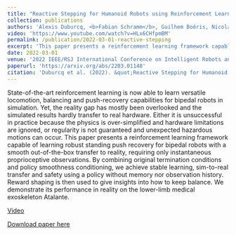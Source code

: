 ```yaml
---
title: "Reactive Stepping for Humanoid Robots using Reinforcement Learning: Application to Standing Push Recovery on the Exoskeleton Atalante"
collection: publications
authors: 'Alexis Duburcq, <b>Fabian Schramm</b>, Guilhem Boéris, Nicolas Bredeche, Yann Chevaleyre'
video: 'https://www.youtube.com/watch?v=HLx6CHfpmBM'
permalink: /publication/2022-03-01-reactive-stepping
excerpt: 'This paper presents a reinforcement learning framework capable of learning robust standing push recovery for bipedal robots with a smooth out-of-the-box transfer to reality, requiring only instantaneous proprioceptive observations.'
date: 2022-03-01
venue: '2022 IEEE/RSJ International Conference on Intelligent Robots and Systems (IROS)'
paperurl: 'https://arxiv.org/abs/2203.01148'
citation: 'Duburcq et al. (2022). &quot;Reactive Stepping for Humanoid Robots using Reinforcement Learning: Application to Standing Push Recovery on the Exoskeleton Atalante.&quot; <i>IROS22</i>.'
---
```

State-of-the-art reinforcement learning is now able to learn versatile locomotion, balancing and push-recovery capabilities for bipedal robots in simulation. Yet, the reality gap has mostly been overlooked and the simulated results hardly transfer to real hardware. Either it is unsuccessful in practice because the physics is over-simplified and hardware limitations are ignored, or regularity is not guaranteed and unexpected hazardous motions can occur. This paper presents a reinforcement learning framework capable of learning robust standing push recovery for bipedal robots with a smooth out-of-the-box transfer to reality, requiring only instantaneous proprioceptive observations. By combining original termination conditions and policy smoothness conditioning, we achieve stable learning, sim-to-real transfer and safety using a policy without memory nor observation history. Reward shaping is then used to give insights into how to keep balance. We demonstrate its performance in reality on the lower-limb medical exoskeleton Atalante.

[Video](https://www.youtube.com/watch?v=HLx6CHfpmBM)

[Download paper here](https://arxiv.org/pdf/2203.01148.pdf)